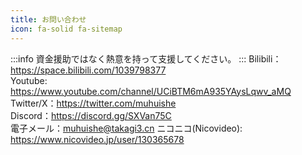 ```yaml
---
title: お問い合わせ
icon: fa-solid fa-sitemap
---
```

:::info 
資金援助ではなく熱意を持って支援してください。
:::
<HopeIcon icon="fa-brands fa-bilibili" color="rgb(255, 101, 151)"/> Bilibili：https://space.bilibili.com/1039798377 <br/>
<HopeIcon icon="fa-brands fa-youtube" color="rgb(255, 0, 0)"/> Youtube: https://www.youtube.com/channel/UCiBTM6mA935YAysLqwv_aMQ <br/>
<HopeIcon icon="fa-brands fa-twitter" color="rgb(81, 182, 244)"/> Twitter/X：https://twitter.com/muhuishe <br/>
<HopeIcon icon="fa-brands fa-discord" color="rgb(86, 98, 246)"/> Discord：https://discord.gg/SXVan75C <br/>
<HopeIcon icon="fa-solid fa-envelopes-bulk" /> 電子メール：[muhuishe@takagi3.cn](mailto:muhuishe@takagi3.cn)
ニコニコ(Nicovideo): https://www.nicovideo.jp/user/130365678